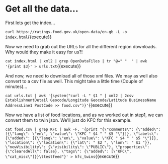 # Get all the data...

First lets get the index...

`curl https://ratings.food.gov.uk/open-data/en-gb -L -o index.html`{{execute}}

Now we need to grab out the URLs for all the different region downloads.
Why would they make it easy for us?!

`cat index.html | xml2 | grep OpenDataFiles | tr "@=" "  " | awk '{print $3}' > urls.txt`{{execute}}

And now, we need to download all of those xml files. We may as well also convert to a csv file as well.
This might take a little time (Couple of minutes)...

`cat urls.txt | awk '{system("curl -L " $1 " | xml2 | 2csv EstablishmentDetail Geocode/Longitude Geocode/Latitude BusinessName AddressLine1 PostCode >> food.csv")}'`{{execute}}

Now we have a list of food locations, and as we worked out in step1, we can convert them to twin json.
We'll just do KFC for this example.

`cat food.csv | grep KFC | awk -F, '{print "{\"comments\": {\"added\": [{\"lang\": \"en\", \"value\": \"KFC " $4 " " $5 "\"}]}, \"labels\": {\"added\": [{\"lang\": \"en\", \"value\": \"KFC " $4 " " $5 "\"}]}, \"location\": {\"location\": {\"lat\": " $2 ", \"lon\": " $1 "}}, \"newVisibility\": {\"visibility\": \"PUBLIC\"}, \"properties\": {\"clearedAll\": false}, \"tags\": {\"added\": [\"KFC\", \"cat_misc\"]}}\ttestfeed"}' > kfc_twins`{{execute}}
